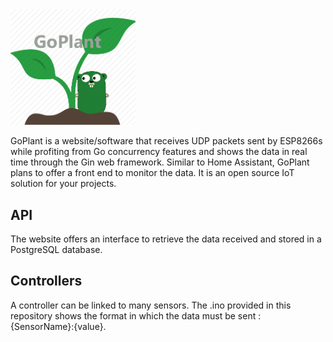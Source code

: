 <img src="https://github.com/jaypey/GoPlant/blob/master/static/goplantlogo.png?raw=true" alt="drawing" width="200"/>

GoPlant is a website/software that receives UDP packets sent by ESP8266s while profiting from Go concurrency features and shows the data in real time through the Gin web framework.
Similar to Home Assistant, GoPlant plans to offer a front end to monitor the data. It is an open source IoT solution for your projects.

## API

The website offers an interface to retrieve the data received and stored in a PostgreSQL database. 

## Controllers

A controller can be linked to many sensors. The .ino provided in this repository shows the format in which the data must be sent : {SensorName}:{value}. 

